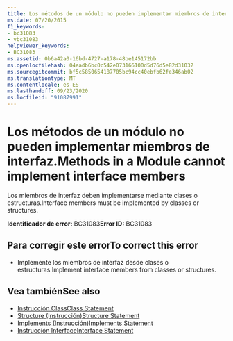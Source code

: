 ```yaml
---
title: Los métodos de un módulo no pueden implementar miembros de interfaz.
ms.date: 07/20/2015
f1_keywords:
- bc31083
- vbc31083
helpviewer_keywords:
- BC31083
ms.assetid: 0b6a42a0-16bd-4727-a178-48be145172bb
ms.openlocfilehash: 04eadb6bc0c542e073166100d5d76d5e82d31032
ms.sourcegitcommit: bf5c5850654187705bc94cc40ebfb62fe346ab02
ms.translationtype: MT
ms.contentlocale: es-ES
ms.lasthandoff: 09/23/2020
ms.locfileid: "91087991"
---
```

# <a name="methods-in-a-module-cannot-implement-interface-members"></a><span data-ttu-id="4f1bb-102">Los métodos de un módulo no pueden implementar miembros de interfaz.</span><span class="sxs-lookup"><span data-stu-id="4f1bb-102">Methods in a Module cannot implement interface members</span></span>

<span data-ttu-id="4f1bb-103">Los miembros de interfaz deben implementarse mediante clases o estructuras.</span><span class="sxs-lookup"><span data-stu-id="4f1bb-103">Interface members must be implemented by classes or structures.</span></span>  
  
 <span data-ttu-id="4f1bb-104">**Identificador de error:** BC31083</span><span class="sxs-lookup"><span data-stu-id="4f1bb-104">**Error ID:** BC31083</span></span>  
  
## <a name="to-correct-this-error"></a><span data-ttu-id="4f1bb-105">Para corregir este error</span><span class="sxs-lookup"><span data-stu-id="4f1bb-105">To correct this error</span></span>  
  
- <span data-ttu-id="4f1bb-106">Implemente los miembros de interfaz desde clases o estructuras.</span><span class="sxs-lookup"><span data-stu-id="4f1bb-106">Implement interface members from classes or structures.</span></span>  
  
## <a name="see-also"></a><span data-ttu-id="4f1bb-107">Vea también</span><span class="sxs-lookup"><span data-stu-id="4f1bb-107">See also</span></span>

- [<span data-ttu-id="4f1bb-108">Instrucción Class</span><span class="sxs-lookup"><span data-stu-id="4f1bb-108">Class Statement</span></span>](../language-reference/statements/class-statement.md)
- [<span data-ttu-id="4f1bb-109">Structure (Instrucción)</span><span class="sxs-lookup"><span data-stu-id="4f1bb-109">Structure Statement</span></span>](../language-reference/statements/structure-statement.md)
- [<span data-ttu-id="4f1bb-110">Implements (Instrucción)</span><span class="sxs-lookup"><span data-stu-id="4f1bb-110">Implements Statement</span></span>](../language-reference/statements/implements-statement.md)
- [<span data-ttu-id="4f1bb-111">Instrucción Interface</span><span class="sxs-lookup"><span data-stu-id="4f1bb-111">Interface Statement</span></span>](../language-reference/statements/interface-statement.md)
